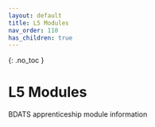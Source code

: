 ```yaml
---
layout: default
title: L5 Modules
nav_order: 110
has_children: true
---
```


{: .no_toc }

#  L5 Modules

BDATS apprenticeship module information
